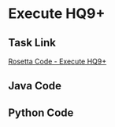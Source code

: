 # Execute HQ9+

## Task Link
[Rosetta Code - Execute HQ9+](https://rosettacode.org/wiki/Execute_HQ9%2B)

## Java Code
## Python Code
